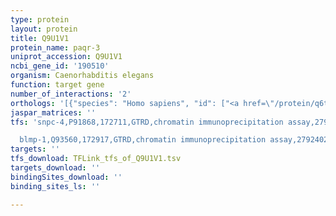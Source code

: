 ```yaml
---
type: protein
layout: protein
title: Q9U1V1
protein_name: paqr-3
uniprot_accession: Q9U1V1
ncbi_gene_id: '190510'
organism: Caenorhabditis elegans
function: target gene
number_of_interactions: '2'
orthologs: '[{"species": "Homo sapiens", "id": ["<a href=\"/protein/q6tch7\">Q6TCH7</a>"]}, {"species": "Mus musculus", "id": ["<a href=\"/protein/q6tcg8\">Q6TCG8</a>"]}, {"species": "Rattus norvegicus", "id": ["<a href=\"/protein/q6axp7\">Q6AXP7</a>"]}, {"species": "Drosophila melanogaster", "id": ["A0A0B4KGP3"]}, {"species": "Danio rerio", "id": ["<a href=\"/protein/f1qc00\">F1QC00</a>", "<a href=\"/protein/q6pc57\">Q6PC57</a>"]}]'
jaspar_matrices: ''
tfs: 'snpc-4,P91868,172711,GTRD,chromatin immunoprecipitation assay,27924024%5Buid%5D,No

  blmp-1,Q93560,172917,GTRD,chromatin immunoprecipitation assay,27924024%5Buid%5D,No'
targets: ''
tfs_download: TFLink_tfs_of_Q9U1V1.tsv
targets_download: ''
bindingSites_download: ''
binding_sites_ls: ''

---
```

